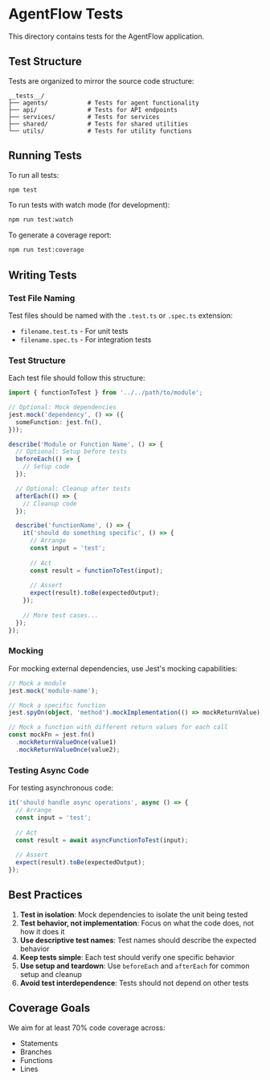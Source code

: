 # AgentFlow Tests

This directory contains tests for the AgentFlow application.

## Test Structure

Tests are organized to mirror the source code structure:

```
__tests__/
├── agents/           # Tests for agent functionality
├── api/              # Tests for API endpoints
├── services/         # Tests for services
├── shared/           # Tests for shared utilities
└── utils/            # Tests for utility functions
```

## Running Tests

To run all tests:

```bash
npm test
```

To run tests with watch mode (for development):

```bash
npm run test:watch
```

To generate a coverage report:

```bash
npm run test:coverage
```

## Writing Tests

### Test File Naming

Test files should be named with the `.test.ts` or `.spec.ts` extension:

- `filename.test.ts` - For unit tests
- `filename.spec.ts` - For integration tests

### Test Structure

Each test file should follow this structure:

```typescript
import { functionToTest } from '../../path/to/module';

// Optional: Mock dependencies
jest.mock('dependency', () => ({
  someFunction: jest.fn(),
}));

describe('Module or Function Name', () => {
  // Optional: Setup before tests
  beforeEach(() => {
    // Setup code
  });

  // Optional: Cleanup after tests
  afterEach(() => {
    // Cleanup code
  });

  describe('functionName', () => {
    it('should do something specific', () => {
      // Arrange
      const input = 'test';
      
      // Act
      const result = functionToTest(input);
      
      // Assert
      expect(result).toBe(expectedOutput);
    });
    
    // More test cases...
  });
});
```

### Mocking

For mocking external dependencies, use Jest's mocking capabilities:

```typescript
// Mock a module
jest.mock('module-name');

// Mock a specific function
jest.spyOn(object, 'method').mockImplementation(() => mockReturnValue);

// Mock a function with different return values for each call
const mockFn = jest.fn()
  .mockReturnValueOnce(value1)
  .mockReturnValueOnce(value2);
```

### Testing Async Code

For testing asynchronous code:

```typescript
it('should handle async operations', async () => {
  // Arrange
  const input = 'test';
  
  // Act
  const result = await asyncFunctionToTest(input);
  
  // Assert
  expect(result).toBe(expectedOutput);
});
```

## Best Practices

1. **Test in isolation**: Mock dependencies to isolate the unit being tested
2. **Test behavior, not implementation**: Focus on what the code does, not how it does it
3. **Use descriptive test names**: Test names should describe the expected behavior
4. **Keep tests simple**: Each test should verify one specific behavior
5. **Use setup and teardown**: Use `beforeEach` and `afterEach` for common setup and cleanup
6. **Avoid test interdependence**: Tests should not depend on other tests

## Coverage Goals

We aim for at least 70% code coverage across:
- Statements
- Branches
- Functions
- Lines
